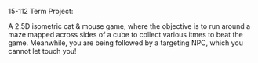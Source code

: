 15-112 Term Project:

A 2.5D isometric cat & mouse game, where the objective is to run around a maze mapped across sides of a cube to collect various itmes to beat the game.
Meanwhile, you are being followed by a targeting NPC, which you cannot let touch you!
